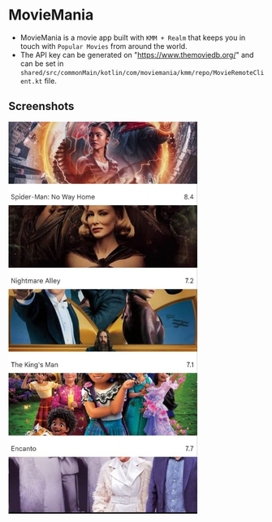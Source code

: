 # MovieMania

- MovieMania is a movie app built with `KMM + Realm` that keeps you in touch with `Popular Movies` from around the world.
- The API key can be generated on "https://www.themoviedb.org/" and can be set in `shared/src/commonMain/kotlin/com/moviemania/kmm/repo/MovieRemoteClient.kt` file.

## Screenshots

![](/screenshots/img.PNG)
